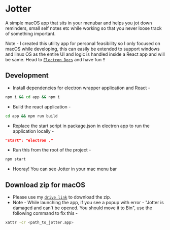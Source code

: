 # Jotter

A simple macOS app that sits in your menubar and helps you jot down reminders, small self notes etc while working so that you never loose track of something important.

Note - I created this utility app for personal feasibility so I only focused on macOS while developing, this can easily be extended to support windows and linux OS as the entire UI and logic is handled inside a React app and will be same. Head to [`Electron Docs`](https://www.electronjs.org/docs/latest) and have fun !!

## Development

- Install dependencies for electron wrapper application and React -

```bash
npm i && cd app && npm i
```

- Build the react application -

```bash
cd app && npm run build
```

- Replace the start script in package.json in electron app to run the application locally -

```json
"start": "electron ."
```

- Run this from the root of the project -

```bash
npm start
```

- Hooray! You can see Jotter in your mac menu bar

## Download zip for macOS

- Please use my [`drive link`](https://drive.google.com/drive/folders/1Asb48SEL_N8F5dOgCPnWufhGRz_GzArM?usp=drive_link) to download the zip.
- Note - While launching the app, if you see a popup with error - "Jotter is damaged and can't be opened. You should move it to Bin", use the following command to fix this -

```bash
xattr -cr <path_to_jotter.app>
```
